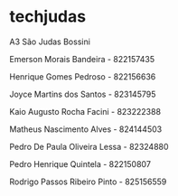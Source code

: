 # techjudas
A3 São Judas Bossini

Emerson Morais Bandeira - 822157435

Henrique Gomes Pedroso - 822156636

Joyce Martins dos Santos - 823145795

Kaio Augusto Rocha Facini - 823222388

Matheus Nascimento Alves - 824144503

Pedro De Paula Oliveira Lessa -  82324880

Pedro Henrique Quintela - 822150807

Rodrigo Passos Ribeiro Pinto - 825156559
